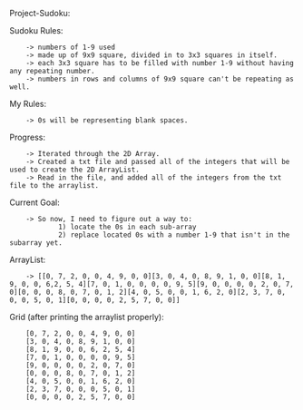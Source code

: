 Project-Sudoku:

Sudoku Rules:

        -> numbers of 1-9 used
        -> made up of 9x9 square, divided in to 3x3 squares in itself.
        -> each 3x3 square has to be filled with number 1-9 without having any repeating number.
        -> numbers in rows and columns of 9x9 square can't be repeating as well.

My Rules:
        
        -> 0s will be representing blank spaces.

Progress:

        -> Iterated through the 2D Array.
        -> Created a txt file and passed all of the integers that will be used to create the 2D ArrayList.
        -> Read in the file, and added all of the integers from the txt file to the arraylist.

Current Goal:
        
        -> So now, I need to figure out a way to:
                1) locate the 0s in each sub-array
                2) replace located 0s with a number 1-9 that isn't in the subarray yet.

ArrayList:

        -> [[0, 7, 2, 0, 0, 4, 9, 0, 0][3, 0, 4, 0, 8, 9, 1, 0, 0][8, 1, 9, 0, 0, 6,2, 5, 4][7, 0, 1, 0, 0, 0, 0, 9, 5][9, 0, 0, 0, 0, 2, 0, 7, 0][0, 0, 0, 8, 0, 7, 0, 1, 2][4, 0, 5, 0, 0, 1, 6, 2, 0][2, 3, 7, 0, 0, 0, 5, 0, 1][0, 0, 0, 0, 2, 5, 7, 0, 0]]

Grid (after printing the arraylist properly):

        [0, 7, 2, 0, 0, 4, 9, 0, 0]
        [3, 0, 4, 0, 8, 9, 1, 0, 0]
        [8, 1, 9, 0, 0, 6, 2, 5, 4]
        [7, 0, 1, 0, 0, 0, 0, 9, 5]
        [9, 0, 0, 0, 0, 2, 0, 7, 0]
        [0, 0, 0, 8, 0, 7, 0, 1, 2]
        [4, 0, 5, 0, 0, 1, 6, 2, 0]
        [2, 3, 7, 0, 0, 0, 5, 0, 1]
        [0, 0, 0, 0, 2, 5, 7, 0, 0]

